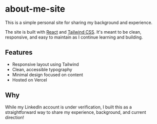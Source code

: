 # about-me-site
This is a simple personal site for sharing my background and experience.

The site is built with [React](https://reactjs.org/) and [Tailwind CSS](https://tailwindcss.com/). It's meant to be clean, responsive, and easy to maintain as I continue learning and building.

## Features
- Responsive layout using Tailwind
- Clean, accessible typography
- Minimal design focused on content
- Hosted on Vercel

## Why
While my LinkedIn account is under verification, I built this as a straightforward way to share my experience, background, and current direction!
